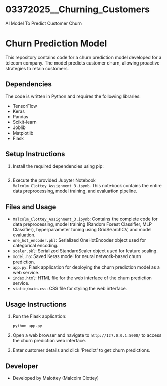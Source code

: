 # 03372025__Churning_Customers
AI Model To Predict Customer Churn

# Churn Prediction Model

This repository contains code for a churn prediction model developed for a telecom company. The model predicts customer churn, allowing proactive strategies to retain customers.

## Dependencies

The code is written in Python and requires the following libraries:
- TensorFlow
- Keras
- Pandas
- Scikit-learn
- Joblib
- Matplotlib
- Flask

## Setup Instructions

1. Install the required dependencies using pip:
    ```

2. Execute the provided Jupyter Notebook `Malcolm_Clottey_Assignment_3.ipynb`. This notebook contains the entire data preprocessing, model training, and evaluation pipeline.

## Files and Usage

- `Malcolm_Clottey_Assignment_3.ipynb`: Contains the complete code for data preprocessing, model training (Random Forest Classifier, MLP Classifier), hyperparameter tuning using GridSearchCV, and model evaluation.
- `one_hot_encoder.pkl`: Serialized OneHotEncoder object used for categorical encoding.
- `scaler.pkl`: Serialized StandardScaler object used for feature scaling.
- `model.h5`: Saved Keras model for neural network-based churn prediction.
- `app.py`: Flask application for deploying the churn prediction model as a web service.
- `index.html`: HTML file for the web interface of the churn prediction service.
- `static/main.css`: CSS file for styling the web interface.

## Usage Instructions

1. Run the Flask application:
    ```
    python app.py
    ```

2. Open a web browser and navigate to `http://127.0.0.1:5000/` to access the churn prediction web interface.

3. Enter customer details and click 'Predict' to get churn predictions.

## Developer

- Developed by Malottey (Malcolm Clottey)


